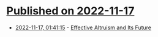 # [Published on 2022-11-17](index.md)

* [2022-11-17, 01:41:15](https://news.ycombinator.com/item?id=33633818) - [Effective Altruism and Its Future](https://eigenrobot.substack.com/p/effective-altruism-and-its-future)
